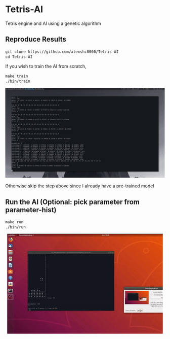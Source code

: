 # Tetris-AI
Tetris engine and AI using a genetic algorithm
<br>
## Reproduce Results
```
git clone https://github.com/alexshi0000/Tetris-AI
cd Tetris-AI
```
If you wish to train the AI from scratch,
```
make train
./bin/train
```
<div style="text-align:center"><img src ="https://github.com/alexshi0000/Tetris-AI/blob/master/doc/2018-07-16-153407_1600x900_scrot.png" /></div>

Otherwise skip the step above since I already have a pre-trained model
## Run the AI (Optional: pick parameter from parameter-hist)
```
make run
./bin/run
```
<div style="text-align:center"><img src ="https://github.com/alexshi0000/Tetris-AI/blob/master/doc/demo.gif" /></div>
